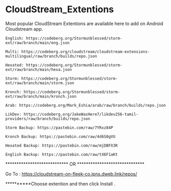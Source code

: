 # CloudStream_Extentions
 Most popular CloudStream Extentions are available here to add on Android Cloudstream app.



    English: https://codeberg.org/Stormunblessed/storm-ext/raw/branch/main/eng.json
    
    Multi: https://codeberg.org/cloudstream/cloudstream-extensions-multilingual/raw/branch/builds/repo.json
    
    Hexated: https://codeberg.org/Stormunblessed/storm-ext/raw/branch/main/hexa.json
    
    Storm: https://codeberg.org/Stormunblessed/storm-ext/raw/branch/main/storm.json
    
    Kronch: https://codeberg.org/Stormunblessed/storm-ext/raw/branch/main/kronch.json
    
    Arab: https://codeberg.org/Mark_Eshia/arab/raw/branch/builds/repo.json
    
    LikDev: https://codeberg.org/JakeWasHere7/likdev256-tamil-providers/raw/branch/builds/repo.json
    
    Storm Backup: https://pastebin.com/raw/7YRxz84P
    
    Kronch Backup: https://pastebin.com/raw/4d6S0gVU
    
    Hexated Backup: https://pastebin.com/raw/mjDBFX3R
    
    English Backup: https://pastebin.com/raw/tX6F1aKt


****************************   OR   ******************************

 Go To : https://cloudstream-on-fleek-co.ipns.dweb.link/repos/


 **********Choose extention and then click Install .
